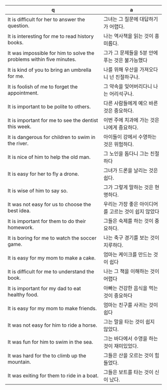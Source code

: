 q | a
---|---
It is difficult for her to answer the question. | 그녀는 그 질문에 대답하기가 어렵다.
It is interesting for me to read history books. | 나는 역사책을 읽는 것이 흥미롭다.
It was impossible for him to solve the problems within five minutes.    | 그가 그 문제들을 5분 안에 푸는 것은 불가능했다
It is kind of you to bring an umbrella for me.  | 나를 위해 우산을 가져오다니 넌 친절하구나.
It is foolish of me to forget the appointment.  | 그 약속을 잊어버리다니 나는 어리석구나.
It is important to be polite to others. | 다른 사람들에게 예으 바른 것은 중요하다.
It is important for me to see the dentist this week.    |  이번 주에 치과에 가는 것은 나에게 중요하다.
It is dangerous for children to swim in the river.  | 아이들이 강에서 수영하는 것은 위험하다.
It is nice of him to help the old man.  | 그 노인을 돕다니 그는 친절하다
It is easy for her to fly a drone.  | 그녀가 드론을 날리는 것은 쉽다.
It is wise of him to say so.    | 그가 그렇게 말하는 것은 현명하다.
It was not easy for us to choose the best idea.	| 우리는 가장 좋은 아이디어를 고르는 것이 쉽지 않았다
It is important for them to do their homework.	| 그들은 숙제를 하는 것이 중요하다.
It is boring for me to watch the soccer game.	|나는 축구 경기를 보는 것이 지루하다.
It is easy for my mom to make a cake.	| 엄마는 케이크를 만드는 것이 쉽다
It is difficult for me to understand the book.	| 나는 그 책을 이해하는 것이 어렵다
It is important for my dad to eat healthy food.	| 아빠는 건강한 음식을 먹는 것이 중요하다
It is easy for my mom to make friends.	| 엄마는 친구를 사귀는 것이 쉽다
It was not easy for him to ride a horse.	| 그는 말을 타는 것이 쉽지 않았다.
It was fun for him to swim in the sea.		| 그는 바다에서 수영을 하는 것이 재미있었다.
It was hard for the to climb up the mountain.	| 그들은 산을 오르는 것이 힘들었다.
It was exiting for them to ride in a boat.	| 그들은 보트를 타는 것이 신이 났다.